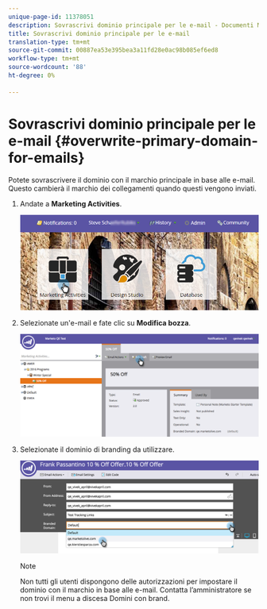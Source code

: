 ```yaml
---
unique-page-id: 11378051
description: Sovrascrivi dominio principale per le e-mail - Documenti Marketo - Documentazione prodotto
title: Sovrascrivi dominio principale per le e-mail
translation-type: tm+mt
source-git-commit: 00887ea53e395bea3a11fd28e0ac98b085ef6ed8
workflow-type: tm+mt
source-wordcount: '88'
ht-degree: 0%

---
```



# Sovrascrivi dominio principale per le e-mail {#overwrite-primary-domain-for-emails}

Potete sovrascrivere il dominio con il marchio principale in base alle e-mail. Questo cambierà il marchio dei collegamenti quando questi vengono inviati.

1. Andate a **Marketing Activities**.

   ![](assets/login-marketing-activities.png)

1. Selezionate un&#39;e-mail e fate clic su **Modifica bozza**.

   ![](assets/image2016-8-26-11-3a48-3a7.png)

1. Selezionate il dominio di branding da utilizzare.

   ![](assets/image2016-8-12-11-3a5-3a29.png)

   >[!NOTE]
   >
   >Non tutti gli utenti dispongono delle autorizzazioni per impostare il dominio con il marchio in base alle e-mail. Contatta l’amministratore se non trovi il menu a discesa Domini con brand.

